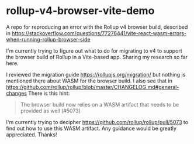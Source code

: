# rollup-v4-browser-vite-demo
A repo for reproducing an error with the Rollup v4 browser build, described in https://stackoverflow.com/questions/77276441/vite-react-wasm-errors-when-running-rollup-browser-side

I'm currently trying to figure out what to do for migrating to v4 to support the browser build of Rollup in a Vite-based app. Sharing my research so far here.

I reviewed the migration guide https://rollupjs.org/migration/ but nothing is mentioned there about WASM for the browser build. I also see that in https://github.com/rollup/rollup/blob/master/CHANGELOG.md#general-changes There is this hint:

>The browser build now relies on a WASM artifact that needs to be provided as well (#5073)

I'm currently trying to decipher https://github.com/rollup/rollup/pull/5073 to find out how to use this WASM artifact. Any guidance would be greatly appreciated. Thanks!

